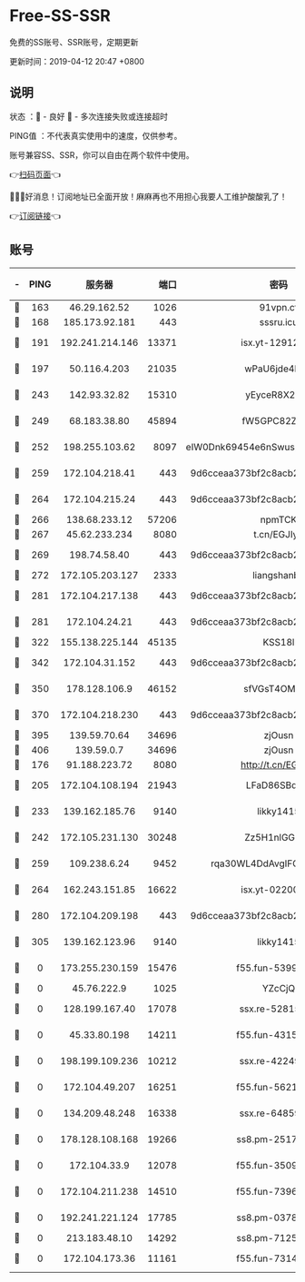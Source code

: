 # Free-SS-SSR

免费的SS账号、SSR账号，定期更新

更新时间：2019-04-12 20:47 +0800

## 说明

状态     ：🙂 - 良好 🙁 - 多次连接失败或连接超时

PING值   ：不代表真实使用中的速度，仅供参考。

账号兼容SS、SSR，你可以自由在两个软件中使用。

👉[扫码页面](https://liesauer.github.io/Free-SS-SSR/)👈

🎉🎉🎉好消息！订阅地址已全面开放！麻麻再也不用担心我要人工维护酸酸乳了！

👉[订阅链接](https://www.liesauer.net/yogurt/subscribe?ACCESS_TOKEN=DAYxR3mMaZAsaqUb)👈

## 账号

|-|PING|服务器|端口|密码|加密方式|区域|
|:----:|:----:|:-----:|-----:|:----:|:----:|:----:|
|🙂|163|46.29.162.52|1026|91vpn.cf|rc4-md5|RU|
|🙂|168|185.173.92.181|443|sssru.icu|rc4-md5|RU|
|🙂|191|192.241.214.146|13371|isx.yt-12912569|aes-256-cfb|US|
|🙂|197|50.116.4.203|21035|wPaU6jde4NZT|aes-256-cfb|US|
|🙂|243|142.93.32.82|15310|yEyceR8X2EVd|aes-256-cfb|GB|
|🙂|249|68.183.38.80|45894|fW5GPC82Z97G|aes-256-cfb|GB|
|🙂|252|198.255.103.62|8097|eIW0Dnk69454e6nSwuspv9DmS201tQ0D|aes-256-cfb|US|
|🙂|259|172.104.218.41|443|9d6cceaa373bf2c8acb22e60b6a58be6|aes-256-cfb|US|
|🙂|264|172.104.215.24|443|9d6cceaa373bf2c8acb22e60b6a58be6|aes-256-cfb|US|
|🙂|266|138.68.233.12|57206|npmTCK|rc4-md5|US|
|🙂|267|45.62.233.234|8080|t.cn/EGJIyrl|rc4-md5|CA|
|🙂|269|198.74.58.40|443|9d6cceaa373bf2c8acb22e60b6a58be6|aes-256-cfb|US|
|🙂|272|172.105.203.127|2333|liangshanbo|chacha20|JP|
|🙂|281|172.104.217.138|443|9d6cceaa373bf2c8acb22e60b6a58be6|aes-256-cfb|US|
|🙂|281|172.104.24.21|443|9d6cceaa373bf2c8acb22e60b6a58be6|aes-256-cfb|US|
|🙂|322|155.138.225.144|45135|KSS18l|rc4-md5|US|
|🙂|342|172.104.31.152|443|9d6cceaa373bf2c8acb22e60b6a58be6|aes-256-cfb|US|
|🙂|350|178.128.106.9|46152|sfVGsT4OMxHC|aes-256-cfb|SG|
|🙂|370|172.104.218.230|443|9d6cceaa373bf2c8acb22e60b6a58be6|aes-256-cfb|US|
|🙂|395|139.59.70.64|34696|zjOusn|chacha20|IN|
|🙂|406|139.59.0.7|34696|zjOusn|chacha20|IN|
|🙂|176|91.188.223.72|8080|http://t.cn/EGJIyrl|rc4-md5|RU|
|🙂|205|172.104.108.194|21943|LFaD86SBq2lY|aes-256-cfb|JP|
|🙂|233|139.162.185.76|9140|likky1415|aes-256-cfb|DE|
|🙂|242|172.105.231.130|30248|Zz5H1nlGGKHx|aes-256-cfb|JP|
|🙂|259|109.238.6.24|9452|rqa30WL4DdAvgIFG6Fs3znzTa|aes-256-cfb|FR|
|🙂|264|162.243.151.85|16622|isx.yt-02200546|aes-256-cfb|US|
|🙂|280|172.104.209.198|443|9d6cceaa373bf2c8acb22e60b6a58be6|aes-256-cfb|US|
|🙁|305|139.162.123.96|9140|likky1415|aes-256-cfb|JP|
|🙁|0|173.255.230.159|15476|f55.fun-53994105|aes-256-cfb|US|
|🙁|0|45.76.222.9|1025|YZcCjQ|rc4-md5|JP|
|🙁|0|128.199.167.40|17078|ssx.re-52815592|aes-256-cfb|SG|
|🙁|0|45.33.80.198|14211|f55.fun-43151114|aes-256-cfb|US|
|🙁|0|198.199.109.236|10212|ssx.re-42249834|aes-256-cfb|US|
|🙁|0|172.104.49.207|16251|f55.fun-56219821|aes-256-cfb|SG|
|🙁|0|134.209.48.248|16338|ssx.re-64859691|aes-256-cfb|US|
|🙁|0|178.128.108.168|19266|ss8.pm-25170314|aes-256-cfb|SG|
|🙁|0|172.104.33.9|12078|f55.fun-35097379|aes-256-cfb|SG|
|🙁|0|172.104.211.238|14510|f55.fun-73968171|aes-256-cfb|US|
|🙁|0|192.241.221.124|17785|ss8.pm-03781993|aes-256-cfb|US|
|🙁|0|213.183.48.10|14292|ss8.pm-71250889|rc4-md5|RU|
|🙁|0|172.104.173.36|11161|f55.fun-73141785|aes-256-cfb|SG|
